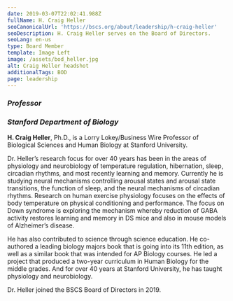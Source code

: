 ```yaml
---
date: 2019-03-07T22:02:41.988Z
fullName: H. Craig Heller
seoCanonicalUrl: 'https://bscs.org/about/leadership/h-craig-heller'
seoDescription: H. Craig Heller serves on the Board of Directors.
seoLang: en-us
type: Board Member
template: Image Left
image: /assets/bod_heller.jpg
alt: Craig Heller headshot
additionalTags: BOD
page: leadership
---
```


### *Professor*
### *Stanford Department of Biology*

**H. Craig Heller**, Ph.D., is a Lorry Lokey/Business Wire Professor of Biological Sciences and Human Biology at Stanford University.

Dr. Heller’s research focus for over 40 years has been in the areas of physiology and neurobiology of temperature regulation, hibernation, sleep, circadian rhythms, and most recently learning and memory. Currently he is studying neural mechanisms controlling arousal states and arousal state transitions, the function of sleep, and the neural mechanisms of circadian rhythms. Research on human exercise physiology focuses on the effects of body temperature on physical conditioning and performance. The focus on Down syndrome is exploring the mechanism whereby reduction of GABA activity restores learning and memory in DS mice and also in mouse models of Alzheimer’s disease.

He has also contributed to science through science education. He co-authored a leading biology majors book that is going into its 11th edition, as well as a similar book that was intended for AP Biology courses. He led a project that produced a two-year curriculum in Human Biology for the middle grades. And for over 40 years at Stanford University, he has taught physiology and neurobiology.

Dr. Heller joined the BSCS Board of Directors in 2019.
